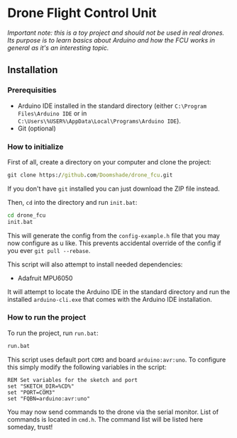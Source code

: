 # Drone Flight Control Unit

_Important note: this is a toy project and should not be used in real drones. Its purpose
is to learn basics about Arduino and how the FCU works in general as it's an interesting topic._

## Installation

### Prerequisities

- Arduino IDE installed in the standard directory (either `C:\Program Files\Arduino IDE` or in `C:\Users\%USER%\AppData\Local\Programs\Arduino IDE`).
- Git (optional)

### How to initialize

First of all, create a directory on your computer and clone the project:

```bat
git clone https://github.com/Doomshade/drone_fcu.git
```

If you don't have `git` installed you can just download the ZIP file instead.

Then, `cd` into the directory and run `init.bat`:

```bat
cd drone_fcu
init.bat
```

This will generate the config from the `config-example.h` file that you may now
configure as u like. This prevents accidental override of the config if you ever `git pull --rebase`.

This script will also attempt to install needed dependencies:

- Adafruit MPU6050

It will attempt to locate the Arduino IDE in the standard directory and run the
installed `arduino-cli.exe` that comes with the Arduino IDE installation.

### How to run the project

To run the project, run `run.bat`:

```bat
run.bat
```

This script uses default port `COM3` and board `arduino:avr:uno`.
To configure this simply modify the following variables in the script:

```
REM Set variables for the sketch and port
set "SKETCH_DIR=%CD%"
set "PORT=COM3"
set "FQBN=arduino:avr:uno"
```

You may now send commands to the drone via the serial monitor. List of commands
is located in `cmd.h`. The command list will be listed here someday, trust!